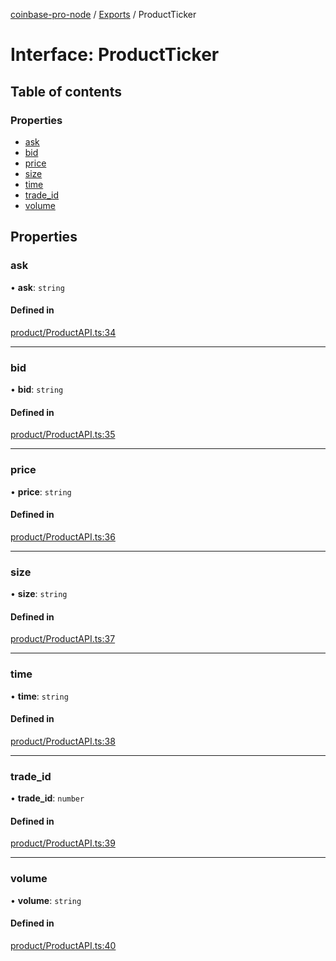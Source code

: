 [coinbase-pro-node](../README.md) / [Exports](../modules.md) / ProductTicker

# Interface: ProductTicker

## Table of contents

### Properties

- [ask](ProductTicker.md#ask)
- [bid](ProductTicker.md#bid)
- [price](ProductTicker.md#price)
- [size](ProductTicker.md#size)
- [time](ProductTicker.md#time)
- [trade\_id](ProductTicker.md#trade_id)
- [volume](ProductTicker.md#volume)

## Properties

### ask

• **ask**: `string`

#### Defined in

[product/ProductAPI.ts:34](https://github.com/bennycode/coinbase-pro-node/blob/9734468/src/product/ProductAPI.ts#L34)

___

### bid

• **bid**: `string`

#### Defined in

[product/ProductAPI.ts:35](https://github.com/bennycode/coinbase-pro-node/blob/9734468/src/product/ProductAPI.ts#L35)

___

### price

• **price**: `string`

#### Defined in

[product/ProductAPI.ts:36](https://github.com/bennycode/coinbase-pro-node/blob/9734468/src/product/ProductAPI.ts#L36)

___

### size

• **size**: `string`

#### Defined in

[product/ProductAPI.ts:37](https://github.com/bennycode/coinbase-pro-node/blob/9734468/src/product/ProductAPI.ts#L37)

___

### time

• **time**: `string`

#### Defined in

[product/ProductAPI.ts:38](https://github.com/bennycode/coinbase-pro-node/blob/9734468/src/product/ProductAPI.ts#L38)

___

### trade\_id

• **trade\_id**: `number`

#### Defined in

[product/ProductAPI.ts:39](https://github.com/bennycode/coinbase-pro-node/blob/9734468/src/product/ProductAPI.ts#L39)

___

### volume

• **volume**: `string`

#### Defined in

[product/ProductAPI.ts:40](https://github.com/bennycode/coinbase-pro-node/blob/9734468/src/product/ProductAPI.ts#L40)
